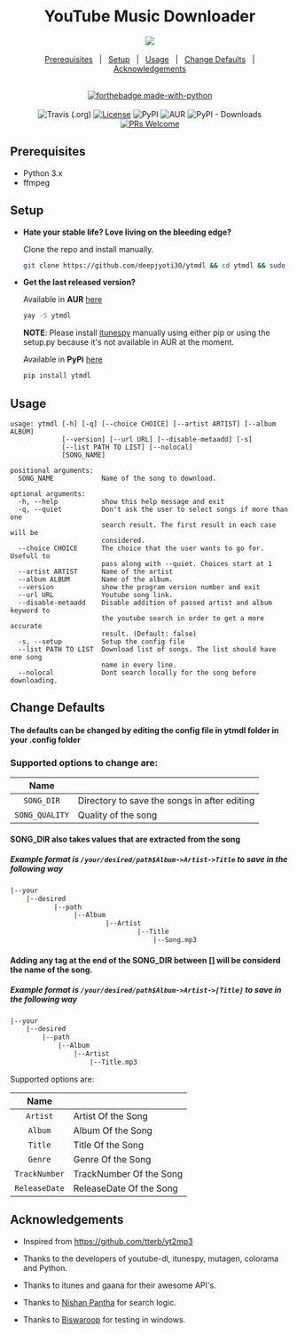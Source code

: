 <div align="center">
<h1>YouTube Music Downloader</h1>
</div>

<div align="center" width="80%" height="auto">
    <img src=".github/ytmdl.gif">
</div>


<div align="center">

<br/>
<a href="#prerequisites">Prerequisites</a>&nbsp;&nbsp;&nbsp;|&nbsp;&nbsp;&nbsp;<a href="#setup">Setup</a>&nbsp;&nbsp;&nbsp;|&nbsp;&nbsp;&nbsp;<a href="#usage">Usage</a>&nbsp;&nbsp;&nbsp;|&nbsp;&nbsp;&nbsp;<a href="#change-defaults">Change Defaults</a>&nbsp;&nbsp;&nbsp;|&nbsp;&nbsp;&nbsp;<a href="#acknowledgements">Acknowledgements</a>&nbsp;&nbsp;&nbsp;
<br/>
</div>

<div align="center">

<br/>

[![forthebadge made-with-python](http://ForTheBadge.com/images/badges/made-with-python.svg)](https://www.python.org/)<br/><br/>
![Travis (.org)](https://img.shields.io/travis/deepjyoti30/ytmdl?style=for-the-badge) [![License](https://img.shields.io/badge/License-MIT-pink.svg?style=for-the-badge)](LICENSE.md) ![PyPI](https://img.shields.io/pypi/v/ytmdl?style=for-the-badge) ![AUR](https://img.shields.io/aur/version/ytmdl?color=red&style=for-the-badge) ![PyPI - Downloads](https://img.shields.io/pypi/dm/ytmdl?style=for-the-badge) [![PRs Welcome](https://img.shields.io/badge/PRs-welcome-lightblue.svg?style=for-the-badge)](http://makeapullrequest.com)

<!--[![Build Status][img-travis-ci]][Passing]&nbsp;&nbsp;&nbsp;|&nbsp;&nbsp;&nbsp;[![PyPI license](https://img.shields.io/pypi/l/ansicolortags.svg)](https://pypi.python.org/pypi/ansicolortags/)&nbsp;&nbsp;&nbsp;|&nbsp;&nbsp;&nbsp;[![PyPI status](https://img.shields.io/pypi/status/ansicolortags.svg)](https://pypi.python.org/pypi/ansicolortags/)&nbsp;&nbsp;&nbsp;|&nbsp;&nbsp;&nbsp;[![GitHub release](https://img.shields.io/github/release/Naereen/StrapDown.js.svg)](https://GitHub.com/Naereen/StrapDown.js/releases/)[![PRs Welcome][prs-badge]][prs]-->


</div>


## Prerequisites

 * Python 3.x
 * ffmpeg  

## Setup

- **Hate your stable life? Love living on the bleeding edge?**

    Clone the repo and install manually.

    ```sh
    git clone https://github.com/deepjyoti30/ytmdl && cd ytmdl && sudo python setup.py install
    ```

- **Get the last released version?**

    Available in **AUR** [here](https://aur.archlinux.org/packages/ytmdl/)

    ```sh
    yay -S ytmdl
    ```

    **NOTE**: Please install [itunespy](https://pypi.org/project/itunespy/) manually using either pip or using the setup.py because it's not available in AUR at the moment.

    Available in **PyPi** [here](https://pypi.org/project/ytmdl/)


    ```sh
    pip install ytmdl
    ```

## Usage

```console
usage: ytmdl [-h] [-q] [--choice CHOICE] [--artist ARTIST] [--album ALBUM]
             [--version] [--url URL] [--disable-metaadd] [-s]
             [--list PATH TO LIST] [--nolocal]
             [SONG_NAME]

positional arguments:
  SONG_NAME            Name of the song to download.

optional arguments:
  -h, --help           show this help message and exit
  -q, --quiet          Don't ask the user to select songs if more than one
                       search result. The first result in each case will be
                       considered.
  --choice CHOICE      The choice that the user wants to go for. Usefull to
                       pass along with --quiet. Choices start at 1
  --artist ARTIST      Name of the artist
  --album ALBUM        Name of the album.
  --version            show the program version number and exit
  --url URL            Youtube song link.
  --disable-metaadd    Disable addition of passed artist and album keyword to
                       the youtube search in order to get a more accurate
                       result. (Default: false)
  -s, --setup          Setup the config file
  --list PATH TO LIST  Download list of songs. The list should have one song
                       name in every line.
  --nolocal            Dont search locally for the song before downloading.

```

## Change Defaults

#### The defaults can be changed by editing the config file in ytmdl folder in your .config folder

### Supported options to change are:

| Name           |                                                    |
|:--------------:|----------------------------------------------------|
| `SONG_DIR`     | Directory to save the songs in after editing       |
| `SONG_QUALITY` | Quality of the song                                |

#### SONG_DIR also takes values that are extracted from the song
##### Example format is `/your/desired/path$Album->Artist->Title` to save in the following way

```sh
|--your
    |--desired
           |--path
                |--Album
                        |--Artist
                                |--Title
                                    |--Song.mp3
```

#### Adding any tag at the end of the SONG_DIR between [] will be considerd the name of the song.
##### Example format is `/your/desired/path$Album->Artist->[Title]` to save in the following way

```sh
|--your
    |--desired
        |--path
            |--Album
                |--Artist
                    |--Title.mp3
```

Supported options are:

| Name          |                               |
|:-------------:|-------------------------------|
| `Artist`      | Artist Of the Song            |
| `Album`       | Album Of the Song             |
| `Title`       | Title Of the Song             |
| `Genre`       | Genre Of the Song             |
| `TrackNumber` | TrackNumber Of the Song       |
| `ReleaseDate` | ReleaseDate Of the Song       |


## Acknowledgements

 * Inspired from <a href = https://github.com/tterb/yt2mp3>https://github.com/tterb/yt2mp3</a>

 * Thanks to the developers of youtube-dl, itunespy, mutagen, colorama and Python.

 * Thanks to itunes and gaana for their awesome API's.

 * Thanks to <a href = https://github.com/NISH1001>Nishan Pantha</a> for search logic.

 * Thanks to <a href = https://github.com/biswaroop1547>Biswaroop</a> for testing in windows.
